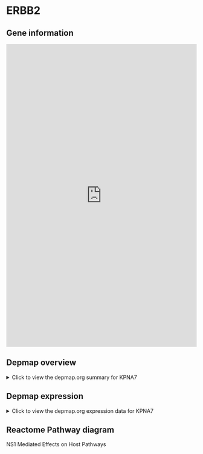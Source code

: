<h1>ERBB2</h1>

<h2>Gene information</h2>
<iframe src="https://depmap.org/portal/gene/KPNA7?tab=about" style="border:none;width:100%;height:800px"></iframe>

<h2>Depmap overview</h2>
<details>
  <summary>Click to view the depmap.org summary for KPNA7</summary>
  <iframe src="https://depmap.org/portal/gene/KPNA7?tab=overview" style="border:none;width:100%;height:800px"></iframe>
</details>

<h2>Depmap expression</h2>
<details>
  <summary>Click to view the depmap.org expression data for KPNA7</summary>
  <iframe src="https://depmap.org/portal/gene/KPNA7?tab=characterization" style="border:none;width:100%;height:800px"></iframe>
</details>



<h2>Reactome Pathway diagram</h2>
NS1 Mediated Effects on Host Pathways
<div id="diagramHolder"></div>

<script>
    //Creating the Reactome Diagram widget
    //Take into account a proxy needs to be set up in your server side pointing to www.reactome.org
    function onReactomeDiagramReady(){  //This function is automatically called when the widget code is ready to be used
        var diagram = Reactome.Diagram.create({
            "placeHolder" : "diagramHolder",
            "width" : 900,
            "height" : 500
        });

        //Initialising it to the "Hemostasis" pathway
        diagram.loadDiagram("R-HSA-168276");

        //Adding different listeners

        diagram.onDiagramLoaded(function (loaded) {
            console.info("Loaded ", loaded);
            diagram.flagItems("BAD");
	    diagram.flagItems("Q92934");
            if (loaded == "R-HSA-168276") diagram.selectItem("R-HSA-168276");
        });

     }
</script>



